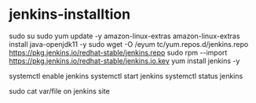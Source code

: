 # jenkins-installtion

sudo su
sudo yum update -y
amazon-linux-extras
amazon-linux-extras install java-openjdk11 -y
sudo wget -O /eyum tc/yum.repos.d/jenkins.repo https://pkg.jenkins.io/redhat-stable/jenkins.repo
sudo rpm --import https://pkg.jenkins.io/redhat-stable/jenkins.io.key
yum install jenkins -y 

systemctl enable jenkins
systemctl start jenkins
systemctl status jenkins

sudo cat var/file on jenkins site

